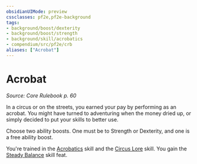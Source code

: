 ```yaml
---
obsidianUIMode: preview
cssclasses: pf2e,pf2e-background
tags:
- background/boost/dexterity
- background/boost/strength
- background/skill/acrobatics
- compendium/src/pf2e/crb
aliases: ["Acrobat"]
---
```

# Acrobat
*Source: Core Rulebook p. 60*  

In a circus or on the streets, you earned your pay by performing as an acrobat. You might have turned to adventuring when the money dried up, or simply decided to put your skills to better use.

Choose two ability boosts. One must be to Strength or Dexterity, and one is a free ability boost.

You're trained in the [Acrobatics](compendium/skills.md#Acrobatics) skill and the [Circus Lore](compendium/skills.md#Lore) skill. You gain the [Steady Balance](compendium/feats/steady-balance.md) skill feat.